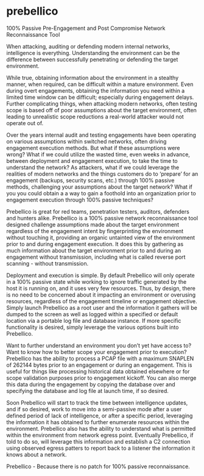 # prebellico
100% Passive Pre-Engagement and Post Compromise Network Reconnaissance Tool

When attacking, auditing or defending modern internal networks, intelligence is everything.  Understanding the environment can be the difference between successfully penetrating or defending the target environment.

While true, obtaining information about the environment in a stealthy manner, when required, can be difficult within a mature environment. Even during overt engagements, obtaining the information you need within a limited time window can be difficult; especially during engagement delays. Further complicating things, when attacking modern networks, often testing scope is based off of poor assumptions about the target environment, often leading to unrealistic scope reductions a real-world attacker would not operate out of. 

Over the years internal audit and testing engagements have been operating on various assumptions within switched networks, often driving engagement execution methods. But what if these assumptions were wrong? What if we could utilize the wasted time, even weeks in advance, between deployment and engagement execution, to take the time to understand the network? As attackers, what if we could leverage the realities of modern networks and the things customers do to ‘prepare’ for an engagement (backups, security scans, etc.) through 100% passive methods, challenging your assumptions about the target network? What if you you could obtain a a way to gain a foothold into an organization prior to engagement execution through 100% passive techniques?

Prebellico is great for red teams, penetration testers, auditors, defenders and hunters alike. Prebellico is a 100% passive network reconnaissance tool designed challenge assumptions made about the target environment regardless of the engagement intent by fingerprinting the environment without touching it, providing an organic untainted view of the environment prior to and during engagement execution. It does this by gathering as much information about the target environment prior to and during an engagement without transmission, including what is called reverse port scanning - without transmission. 

Deployment and execution is simple. By default Prebellico will only operate in a 100% passive state while working to ignore traffic generated by the host it is running on, and it uses very few resources. Thus, by design, there is no need to be concerned about it impacting an environment or overusing resources, regardless of the engagement timeline or engagement objective. Simply launch Prebellico as a root user and the information it gathers will be dumped to the screen as well as logged within a specified or default location via a portable log file and database instance. If more specific functionality is desired, simply leverage the various options built into Prebellico.

Want to further understand an environment you don’t yet have access to? Want to know how to better scope your engagement prior to execution? Prebellico has the ability to process a PCAP file with a maximum SNAPLEN of 262144 bytes prior to an engagement or during an engagement. This is useful for things like processing historical data obtained elsewhere or for scope validation purposes prior to engagement kickoff. You can also merge this data during the engagement by copying the database over and specifying the database and log file at launch time, if so desired.

Soon Prebellico will start to track the time between intelligence updates, and if so desired, work to move into a semi-passive mode after a user defined period of lack of intelligence, or after a specific period, leveraging the information it has obtained to further enumerate resources within the environment. Prebellico also has the ability to understand what is permitted within the environment from network egress point. Eventually Prebellico, if told to do so, will leverage this information and establish a C2 connection using observed egress patters to report back to a listener the information it knows about a network.

Prebellico - Because there is no patch for 100% passive reconnaissance.
